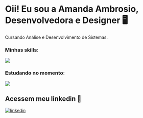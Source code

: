 <h1> Oii! Eu sou a Amanda Ambrosio, Desenvolvedora e Designer 🖥️</h1>
<p>Cursando Análise e Desenvolvimento de Sistemas.</p>
<h3>Minhas skills:</h1>
<a href="https://skillicons.dev">
  <img src="https://skillicons.dev/icons?i=html,css,js,bootstrap,git,github,ai,figma" />
</a>
<h3>Estudando no momento:</h1>
<a href="https://skillicons.dev">
  <img src="https://skillicons.dev/icons?i=react,nodejs,c,tailwind" />
</a>
<br>
<h2>Acessem meu linkedin 💙</h3>
<a href="https://www.linkedin.com/in/amanda-ambrosio-a8316a2a4/" target="_blank" rel="noopener noreferrer"><img align="center" alt="linkedin" src="https://img.shields.io/badge/LinkedIn-0077B5?style=for-the-badge&logo=linkedin&logoColor=white"></a>
